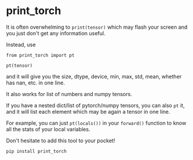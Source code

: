 # print_torch

It is often overwhelming to `print(tensor)` which may flash your screen and you just don't get any information useful.

Instead, use 

```
from print_torch import pt

pt(tensor)
```

and it will give you the size, dtype, device, min, max, std, mean, whether has nan, etc. in one line.

It also works for list of numbers and numpy tensors.

If you have a nested dict/list of pytorch/numpy tensors, you can also `pt` it, and it will list each element which may be again a tensor in one line.

For example, you can just `pt(locals())` in your `forward()` function to know all the stats of your local variables.

Don't hesitate to add this tool to your pocket!

```
pip install print_torch
```
